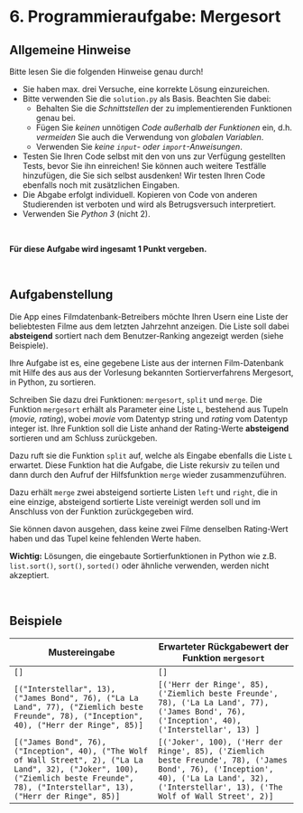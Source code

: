 # 6. Programmieraufgabe: Mergesort

## Allgemeine Hinweise

Bitte lesen Sie die folgenden Hinweise genau durch!

* Sie haben max. drei Versuche, eine korrekte Lösung einzureichen.
* Bitte verwenden Sie die `solution.py` als Basis. Beachten Sie dabei:
    - Behalten Sie die *Schnittstellen* der zu implementierenden Funktionen genau bei.
    - Fügen Sie *keinen* unnötigen *Code außerhalb der Funktionen* ein, d.h. *vermeiden* Sie auch die Verwendung von *globalen Variablen*.
    - Verwenden Sie *keine `input`- oder `import`-Anweisungen*.
* Testen Sie Ihren Code selbst mit den von uns zur Verfügung gestellten Tests, bevor Sie ihn einreichen! Sie können auch weitere Testfälle hinzufügen, die Sie sich selbst ausdenken! Wir testen Ihren Code ebenfalls noch mit zusätzlichen Eingaben.
* Die Abgabe erfolgt individuell. Kopieren von Code von anderen Studierenden ist verboten und wird als Betrugsversuch interpretiert.
* Verwenden Sie *Python 3* (nicht 2).

&nbsp;

**Für diese Aufgabe wird ingesamt 1 Punkt vergeben.**

&nbsp;

## Aufgabenstellung

Die App eines Filmdatenbank-Betreibers möchte Ihren Usern eine Liste der beliebtesten Filme aus dem letzten Jahrzehnt anzeigen. Die Liste soll dabei **absteigend** sortiert nach dem Benutzer-Ranking angezeigt werden (siehe Beispiele). 

Ihre Aufgabe ist es, eine gegebene Liste aus der internen Film-Datenbank mit Hilfe des aus aus der Vorlesung bekannten Sortierverfahrens Mergesort, in Python, zu sortieren.

Schreiben Sie dazu drei Funktionen: `mergesort`, `split` und `merge`. 
Die Funktion `mergesort` erhält als Parameter eine Liste `L`, bestehend aus Tupeln (*movie, rating*), wobei *movie* vom Datentyp string und *rating* vom Datentyp integer ist. Ihre Funktion soll die Liste anhand der Rating-Werte **absteigend** sortieren und am Schluss zurückgeben.

Dazu ruft sie die Funktion `split` auf, welche als Eingabe ebenfalls die Liste `L` erwartet. Diese Funktion hat die Aufgabe, die Liste rekursiv zu teilen und dann durch den Aufruf der Hilfsfunktion `merge` wieder zusammenzuführen.

Dazu erhält `merge` zwei absteigend sortierte Listen `left` und `right`, die in eine einzige, absteigend sortierte Liste vereinigt werden soll und im Anschluss von der Funktion zurückgegeben wird.

Sie können davon ausgehen, dass keine zwei Filme denselben Rating-Wert haben und das Tupel keine fehlenden Werte haben. 

**Wichtig:** Lösungen, die eingebaute Sortierfunktionen in Python wie z.B. `list.sort()`, `sort()`, `sorted()` oder ähnliche verwenden, werden nicht akzeptiert.

&nbsp;

## Beispiele

| Mustereingabe | Erwarteter Rückgabewert der Funktion `mergesort` |
| --- | --- |
| `[]` | `[]` |
| `[("Interstellar", 13), ("James Bond", 76), ("La La Land", 77), ("Ziemlich beste Freunde", 78), ("Inception", 40), ("Herr der Ringe", 85)]` | `[('Herr der Ringe', 85), ('Ziemlich beste Freunde', 78), ('La La Land', 77), ('James Bond', 76), ('Inception', 40), ('Interstellar', 13) ]` |
| `[("James Bond", 76), ("Inception", 40), ("The Wolf of Wall Street", 2), ("La La Land", 32), ("Joker", 100), ("Ziemlich beste Freunde", 78), ("Interstellar", 13), ("Herr der Ringe", 85)]` | `[('Joker', 100), ('Herr der Ringe', 85), ('Ziemlich beste Freunde', 78), ('James Bond', 76), ('Inception', 40), ('La La Land', 32), ('Interstellar', 13), ('The Wolf of Wall Street', 2)]` |
